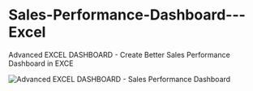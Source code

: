 # Sales-Performance-Dashboard---Excel
 Advanced EXCEL DASHBOARD - Create Better Sales Performance Dashboard in EXCE

![Advanced EXCEL DASHBOARD - Sales Performance Dashboard](https://github.com/user-attachments/assets/ab7a19a3-64be-442d-b0ec-c7aed4c3598d)
